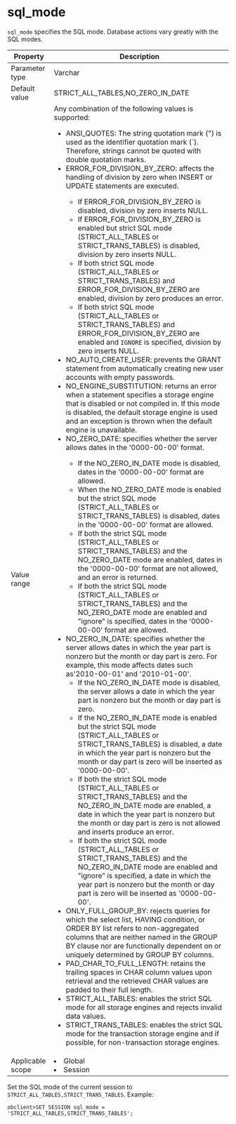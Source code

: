 sql_mode
=============================
<!-- # docslug#/oceanbase-database/oceanbase-database/V4.0.0/sql_mode-1-2-3 -->
`sql_mode` specifies the SQL mode. Database actions vary greatly with the SQL modes.


| **Property** | **Description** |
|--------|------------------------------------------------------------------------------------------------------------------------------------------------------------------------------------------------------------------------------------------------------------------------------------------------------------------------------------------------------------------------------------------------------------------------------------------------------------------------------------------------------------------------------------------------------------------------------------------------------------------------------------------------------------------------------------------------------------------------------------------------------------------------------------------------------------------------------------------------------------------------------------------------------------------------------------------------------------------------------------------------------------------------------------------------------------------------------------------------------------------------------------------------------|
| Parameter type | Varchar |
| Default value | STRICT_ALL_TABLES,NO_ZERO_IN_DATE |
| Value range | Any combination of the following values is supported:<ul><li>ANSI_QUOTES: The string quotation mark (") is used as the identifier quotation mark (\`). Therefore, strings cannot be quoted with double quotation marks. </li><li>ERROR_FOR_DIVISION_BY_ZERO: affects the handling of division by zero when INSERT or UPDATE statements are executed. </li><ul><li>If ERROR_FOR_DIVISION_BY_ZERO is disabled, division by zero inserts NULL. </li><li>If ERROR_FOR_DIVISION_BY_ZERO is enabled but strict SQL mode (STRICT_ALL_TABLES or STRICT_TRANS_TABLES) is disabled, division by zero inserts NULL. </li><li>If both strict SQL mode (STRICT_ALL_TABLES or STRICT_TRANS_TABLES) and ERROR_FOR_DIVISION_BY_ZERO are enabled, division by zero produces an error. </li><li>If both strict SQL mode (STRICT_ALL_TABLES or STRICT_TRANS_TABLES) and ERROR_FOR_DIVISION_BY_ZERO are enabled and `IGNORE` is specified, division by zero inserts NULL. </li></ul><li>NO_AUTO_CREATE_USER: prevents the GRANT statement from automatically creating new user accounts with empty passwords. </li><li>NO_ENGINE_SUBSTITUTION: returns an error when a statement specifies a storage engine that is disabled or not compiled in. If this mode is disabled, the default storage engine is used and an exception is thrown when the default engine is unavailable. </li><li>NO_ZERO_DATE: specifies whether the server allows dates in the '0000-00-00' format. </li><ul><li>If the NO_ZERO_IN_DATE mode is disabled, dates in the '0000-00-00' format are allowed. </li><li>When the NO_ZERO_DATE mode is enabled but the strict SQL mode (STRICT_ALL_TABLES or STRICT_TRANS_TABLES) is disabled, dates in the '0000-00-00' format are allowed. </li><li>If both the strict SQL mode (STRICT_ALL_TABLES or STRICT_TRANS_TABLES) and the NO_ZERO_DATE mode are enabled, dates in the '0000-00-00' format are not allowed, and an error is returned. </li><li>If both the strict SQL mode (STRICT_ALL_TABLES or STRICT_TRANS_TABLES) and the NO_ZERO_DATE mode are enabled and "ignore" is specified, dates in the '0000-00-00' format are allowed. </li></ul><li>NO_ZERO_IN_DATE: specifies whether the server allows dates in which the year part is nonzero but the month or day part is zero. For example, this mode affects dates such as'2010-00-01' and '2010-01-00'. <ul><li>If the NO_ZERO_IN_DATE mode is disabled, the server allows a date in which the year part is nonzero but the month or day part is zero. </li><li>If the NO_ZERO_IN_DATE mode is enabled but the strict SQL mode (STRICT_ALL_TABLES or STRICT_TRANS_TABLES) is disabled, a date in which the year part is nonzero but the month or day part is zero will be inserted as '0000-00-00'. </li><li>If both the strict SQL mode (STRICT_ALL_TABLES or STRICT_TRANS_TABLES) and the NO_ZERO_IN_DATE mode are enabled, a date in which the year part is nonzero but the month or day part is zero is not allowed and inserts produce an error. </li><li>If both the strict SQL mode (STRICT_ALL_TABLES or STRICT_TRANS_TABLES) and the NO_ZERO_IN_DATE mode are enabled and "ignore" is specified, a date in which the year part is nonzero but the month or day part is zero will be inserted as '0000-00-00'. </li></ul><li>ONLY_FULL_GROUP_BY: rejects queries for which the select list, HAVING condition, or ORDER BY list refers to non-aggregated columns that are neither named in the GROUP BY clause nor are functionally dependent on or uniquely determined by GROUP BY columns. </li><li>PAD_CHAR_TO_FULL_LENGTH: retains the trailing spaces in CHAR column values upon retrieval and the retrieved CHAR values are padded to their full length. </li><li>STRICT_ALL_TABLES: enables the strict SQL mode for all storage engines and rejects invalid data values. </li><li>STRICT_TRANS_TABLES: enables the strict SQL mode for the transaction storage engine and if possible, for non-transaction storage engines. </li></ul> |
| Applicable scope | <li> Global   <li> Session |



Set the SQL mode of the current session to `STRICT_ALL_TABLES,STRICT_TRANS_TABLES`. Example:

```unknow
obclient>SET SESSION sql_mode = 'STRICT_ALL_TABLES,STRICT_TRANS_TABLES';
```


